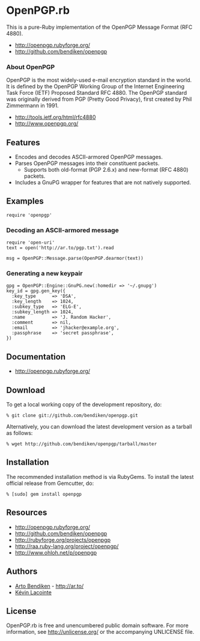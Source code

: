 OpenPGP.rb
==========

This is a pure-Ruby implementation of the OpenPGP Message Format (RFC 4880).

* <http://openpgp.rubyforge.org/>
* <http://github.com/bendiken/openpgp>


### About OpenPGP

OpenPGP is the most widely-used e-mail encryption standard in the world. It
is defined by the OpenPGP Working Group of the Internet Engineering Task
Force (IETF) Proposed Standard RFC 4880. The OpenPGP standard was originally
derived from PGP (Pretty Good Privacy), first created by Phil Zimmermann in
1991.

* <http://tools.ietf.org/html/rfc4880>
* <http://www.openpgp.org/>


## Features

* Encodes and decodes ASCII-armored OpenPGP messages.
* Parses OpenPGP messages into their constituent packets.
  * Supports both old-format (PGP 2.6.x) and new-format (RFC 4880) packets.
* Includes a GnuPG wrapper for features that are not natively supported.


## Examples

    require 'openpgp'


### Decoding an ASCII-armored message

    require 'open-uri'
    text = open('http://ar.to/pgp.txt').read

    msg = OpenPGP::Message.parse(OpenPGP.dearmor(text))


### Generating a new keypair

    gpg = OpenPGP::Engine::GnuPG.new(:homedir => '~/.gnupg')
    key_id = gpg.gen_key({
      :key_type      => 'DSA',
      :key_length    => 1024,
      :subkey_type   => 'ELG-E',
      :subkey_length => 1024,
      :name          => 'J. Random Hacker',
      :comment       => nil,
      :email         => 'jhacker@example.org',
      :passphrase    => 'secret passphrase',
    })


## Documentation

* <http://openpgp.rubyforge.org/>


## Download

To get a local working copy of the development repository, do:

    % git clone git://github.com/bendiken/openpgp.git

Alternatively, you can download the latest development version as a tarball
as follows:

    % wget http://github.com/bendiken/openpgp/tarball/master


## Installation

The recommended installation method is via RubyGems. To install the latest
official release from Gemcutter, do:

    % [sudo] gem install openpgp


## Resources

* <http://openpgp.rubyforge.org/>
* <http://github.com/bendiken/openpgp>
* <http://rubyforge.org/projects/openpgp>
* <http://raa.ruby-lang.org/project/openpgp/>
* <http://www.ohloh.net/p/openpgp>


## Authors

* [Arto Bendiken](mailto:arto.bendiken@gmail.com) - <http://ar.to/>
* [Kévin Lacointe](mailto:kevinlacointe@gmail.com)


## License

OpenPGP.rb is free and unencumbered public domain software. For more
information, see <http://unlicense.org/> or the accompanying UNLICENSE file.
